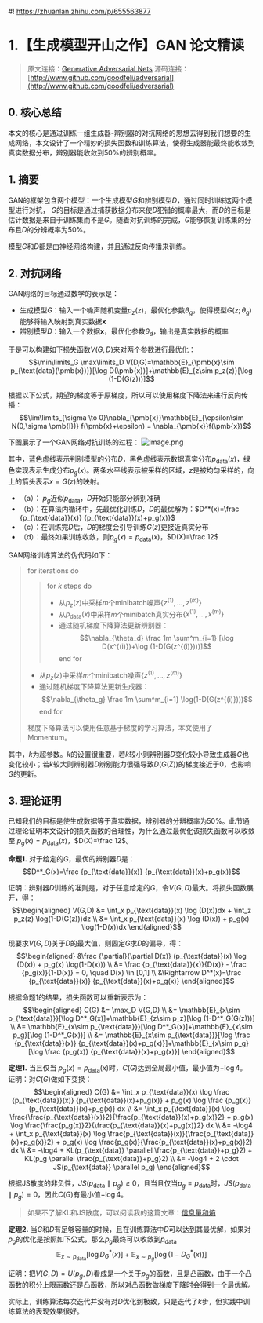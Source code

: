 #! https://zhuanlan.zhihu.com/p/655563877
# 1.【生成模型开山之作】GAN 论文精读

> 原文连接：[Generative Adversarial Nets](https://arxiv.org/pdf/1406.2661.pdf)
> 源码连接：[http://www.github.com/goodfeli/adversarial](http://www.github.com/goodfeli/adversarial)

## 0. 核心总结

本文的核心是通过训练一组生成器-辨别器的对抗网络的思想去得到我们想要的生成网络，本文设计了一个精妙的损失函数和训练算法，使得生成器能最终能收敛到真实数据分布，辨别器能收敛到50%的辨别概率。

## 1. 摘要

GAN的框架包含两个模型：一个生成模型$G$和辨别模型$D$，通过同时训练这两个模型进行对抗， $G$的目标是通过捕获数据分布来使$D$犯错的概率最大，而$D$的目标是估计数据是来自于训练集而不是$G$。随着对抗训练的完成，$G$能够恢复训练集的分布且$D$的分辨概率为50%。

模型$G$和$D$都是由神经网络构建，并且通过反向传播来训练。

## 2. 对抗网络

GAN网络的目标通过数学的表示是：

- 生成模型$G$：输入一个噪声随机变量$p_z(z)$，最优化参数$\theta_g$，使得模型$G(z;\theta_g)$能够将输入映射到真实数据$\pmb{x}$
- 辨别模型$D$：输入一个数据$\pmb{x}$，最优化参数$\theta_d$，输出是真实数据的概率

于是可以构建如下损失函数$V(G,D)$来对两个参数进行最优化：
$$\min\limits_G \max\limits_D V(D,G)=\mathbb{E}_{\pmb{x}\sim p_{\text{data}(\pmb{x})}}[\log D(\pmb{x})]+\mathbb{E}_{z\sim p_z(z)}[\log (1-D(G(z)))]$$

根据以下公式，期望的梯度等于原梯度，所以可以使用梯度下降法来进行反向传播：
$$\lim\limits_{\sigma \to 0}\nabla_{\pmb{x}}\mathbb{E}_{\epsilon\sim N(0,\sigma \pmb{I})} f(\pmb{x}+\epsilon) = \nabla_{\pmb{x}}f(\pmb{x})$$

下图展示了一个GAN网络对抗训练的过程：
![image.png](https://cdn.nlark.com/yuque/0/2023/png/34751784/1693826120208-889784b6-3ec1-41d0-b969-67797bc5809d.png#averageHue=%23f5f4f4&clientId=ub8497ee9-ff3c-4&from=paste&height=235&id=ub63ab1fa&originHeight=294&originWidth=955&originalType=binary&ratio=1.25&rotation=0&showTitle=false&size=49949&status=done&style=none&taskId=u3f6756c1-a85d-47ea-829f-908c1d07539&title=&width=764)

其中，蓝色虚线表示判别模型的分布$D$，黑色虚线表示数据真实分布$p_{\text{data}}(x)$，绿色实现表示生成分布$p_g(x)$。两条水平线表示被采样的区域，$z$是被均匀采样的，向上的箭头表示$x=G(z)$的映射。

- （a）： $p_g$近似$p_\text{data}$，$D$开始只能部分辨别准确
- （b）：在算法内循环中，先最优化训练$D$，$D$的最优解为：$D^*(x)=\frac {p_{\text{data}}(x)} {p_{\text{data}}(x)+p_g(x)}$
- （c）：在训练完$D$后，$D$的梯度会引导训练$G(z)$更接近真实分布
- （d）：最终如果训练收敛，则$p_g(x) = p_{\text{data}}(x)$，$D(X)=\frac 12$

GAN网络训练算法的伪代码如下：

> for iterations do
>> for $k$ steps do
>> - 从$p_z(z)$中采样$m$个minibatch噪声$\{z^{(1)}, \ldots ,z^{(m)}\}$
>> - 从$p_{\text{data}}(x)$中采样$m$个minibatch真实分布$\{x^{(1)}, \ldots ,x^{(m)}\}$
>> - 通过随机梯度下降算法更新辨别器：
>> $$\nabla_{\theta_d} \frac 1m \sum^m_{i=1} [\log D(x^{(i)})+\log (1-D(G(z^{(i)})))]$$
>> end for
> - 从$p_z(z)$中采样$m$个minibatch噪声$\{z^{(1)}, \ldots ,z^{(m)}\}$
> - 通过随机梯度下降算法更新生成器：
> $$\nabla_{\theta_g} \frac 1m \sum^m_{i=1} \log(1-D(G(z^{(i)})))$$
> end for
> 
> 梯度下降算法可以使用任意基于梯度的学习算法，本文使用了Momentum。

其中，$k$为超参数。$k$的设置很重要，若$k$较小则辨别器$D$变化较小导致生成器$G$也变化较小；若$k$较大则辨别器$D$辨别能力很强导致$D(G(Z))$的梯度接近于0，也影响$G$的更新。

## 3. 理论证明

已知我们的目标是使生成数据等于真实数据，辨别器的分辨概率为50%。此节通过理论证明本文设计的损失函数的合理性，为什么通过最优化该损失函数可以收敛至 $p_g(x) = p_{\text{data}}(x)$，$D(X)=\frac 12$。

**命题1.** 对于给定的$G$，最优的辨别器$D$是：
$$D^*_G(x)=\frac {p_{\text{data}}(x)} {p_{\text{data}}(x)+p_g(x)}$$

证明：辨别器$D$训练的准则是，对于任意给定的$G$，令$V(G,D)$最大。将损失函数展开，得：
$$\begin{aligned} 
V(G,D) &= \int_x p_{\text{data}}(x) \log (D(x))dx + \int_z p_z(z) \log(1-D(G(z)))dz \\
&= \int_x p_{\text{data}}(x) \log (D(x)) + p_g(x) \log(1-D(x))dx
\end{aligned}$$

现要求$V(G,D)$关于$D$的最大值，则固定$G$求$D$的偏导，得：
$$\begin{aligned} 
&\frac {\partial}{\partial D(x)} (p_{\text{data}}(x) \log (D(x)) + p_g(x) \log(1-D(x))) \\
&= \frac {p_{\text{data}}(x)}{D(x)} - \frac {p_g(x)}{1-D(x)} = 0, \quad D(x) \in [0,1] \\
&\Rightarrow D^*(x)=\frac {p_{\text{data}}(x)} {p_{\text{data}}(x)+p_g(x)}
\end{aligned}$$

根据命题1的结果，损失函数可以重新表示为：
$$\begin{aligned} 
C(G) &= \max_D V(G,D) \\
&= \mathbb{E}_{x\sim p_{\text{data}}}[\log D^*_G(x)]+\mathbb{E}_{z\sim p_z}[\log (1-D^*_G(G(z)))] \\
&= \mathbb{E}_{x\sim p_{\text{data}}}[\log D^*_G(x)]+\mathbb{E}_{x\sim p_g}[\log (1-D^*_G(x))] \\
&= \mathbb{E}_{x\sim p_{\text{data}}}[\log \frac {p_{\text{data}}(x)} {p_{\text{data}}(x)+p_g(x)}]+\mathbb{E}_{x\sim p_g}[\log \frac {p_g(x)} {p_{\text{data}}(x)+p_g(x)}]
\end{aligned}$$

**定理1.** 当且仅当 $p_g(x) = p_{\text{data}}(x)$时，$C(G)$达到全局最小值，最小值为$-\log 4$。
证明：对$C(G)$做如下变换：
$$\begin{aligned} 
C(G) &= \int_x p_{\text{data}}(x) \log \frac {p_{\text{data}}(x)} {p_{\text{data}}(x)+p_g(x)} + p_g(x) \log \frac {p_g(x)} {p_{\text{data}}(x)+p_g(x)} dx \\ 
&= \int_x p_{\text{data}}(x) \log \frac{\frac{p_{\text{data}}(x)}2}{\frac{p_{\text{data}}(x)+p_g(x)}2} + p_g(x) \log \frac{\frac{p_g(x)}2}{\frac{p_{\text{data}}(x)+p_g(x)}2} dx \\
&= -\log4 + \int_x p_{\text{data}}(x) \log \frac{p_{\text{data}}(x)}{\frac{p_{\text{data}}(x)+p_g(x)}2} + p_g(x) \log \frac{p_g(x)}{\frac{p_{\text{data}}(x)+p_g(x)}2} dx \\
&= -\log4 + KL(p_{\text{data}} \parallel \frac{p_{\text{data}}+p_g}2) + KL(p_g \parallel \frac{p_{\text{data}}+p_g}2) \\
&= -\log4 + 2 \cdot JS(p_{\text{data}} \parallel p_g) 
\end{aligned}$$

根据JS散度的非负性，$JS(p_{\text{data}} \parallel p_g) \geq 0$，且当且仅当$p_g = p_{\text{data}}$时，$JS(p_{\text{data}} \parallel p_g) = 0$，因此$C(G)$有最小值$-\log 4$。

> 如果不了解KL和JS散度，可以阅读我的这篇文章：[信息量和熵](https://lisenjie757.github.io/%E7%9F%A5%E8%AF%86%E5%BA%93/%E6%95%B0%E5%AD%A6%E5%9F%BA%E7%A1%80/%E4%BF%A1%E6%81%AF%E9%87%8F%E5%92%8C%E7%86%B5.html)

**定理2.** 当$G$和$D$有足够容量的时候，且在训练算法中$D$可以达到其最优解，如果对$p_g$的优化是按照如下公式，那么$p_g$最终可以收敛到$p_{\text{data}}$
$$\mathbb{E}_{x\sim p_{\text{data}}}[\log D^*_G(x)]+\mathbb{E}_{x\sim p_g}[\log (1-D^*_G(x))]$$

证明：把$V(G,D) = U(p_g,D)$看成是一个关于$p_g$的函数，且是凸函数，由于一个凸函数的积分上限函数还是凸函数，所以对凸函数做梯度下降时会得到一个最优解。

实际上，训练算法每次迭代并没有对$D$优化到极致，只是迭代了$k$步，但实践中训练算法的表现效果很好。
